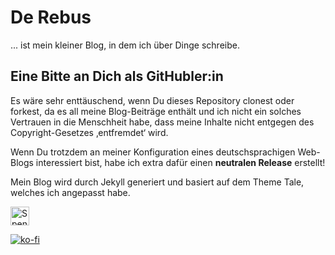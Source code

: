 # De Rebus

... ist mein kleiner Blog, in dem ich über Dinge schreibe.

## Eine Bitte an Dich als GitHubler:in

Es wäre sehr enttäuschend, wenn Du dieses Repository clonest oder forkest, da es all meine Blog-Beiträge enthält und ich nicht ein solches Vertrauen in die Menschheit habe, dass meine Inhalte nicht entgegen des Copyright-Gesetzes ‚entfremdet‘ wird.

Wenn Du trotzdem an meiner Konfiguration eines deutschsprachigen Web-Blogs interessiert bist, habe ich extra dafür einen **neutralen Release** erstellt!

Mein Blog wird durch Jekyll generiert und basiert auf dem Theme Tale, welches ich angepasst habe.


<a href='https://ko-fi.com/U7U84UI3N' target='_blank'><img height='30' style='border:0px;height:30px;' src='https://cdn.ko-fi.com/cdn/kofi5.png?v=2' border='0' alt='Spende via Ko-fi' /></a>

[![ko-fi](https://ko-fi.com/img/githubbutton_sm.svg)](https://ko-fi.com/U7U84UI3N)
